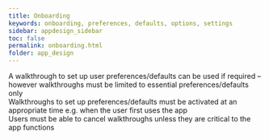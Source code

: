 ```yaml
---
title: Onboarding 
keywords: onboarding, preferences, defaults, options, settings
sidebar: appdesign_sidebar
toc: false
permalink: onboarding.html
folder: app_design 
---
```



A walkthrough to set up user preferences/defaults can be used if required – however walkthroughs must be limited to essential preferences/defaults only  
Walkthroughs to set up preferences/defaults must be activated at an appropriate time e.g. when the user first uses the app  
Users must be able to cancel walkthroughs unless they are critical to the app functions  